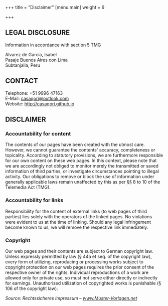 +++
title = "Disclaimer"
[menu.main]
weight = 6

+++
## LEGAL DISCLOSURE

Information in accordance with section 5 TMG

Alvarez de García, Isabel  
Pasaje Buenos Aires con Lima  
Subtanjalla, Peru  

## CONTACT

Telephone: +51 9996 47163  
E-Mail: casaqori@outlook.com  
Website: http://casaqori.github.io  

## DISCLAIMER

### Accountability for content

The contents of our pages have been created with the utmost care. However, we cannot guarantee the contents' accuracy, completeness or topicality. According to statutory provisions, we are furthermore responsible for our own content on these web pages. In this context, please note that we are accordingly not obliged to monitor merely the transmitted or saved information of third parties, or investigate circumstances pointing to illegal activity. Our obligations to remove or block the use of information under generally applicable laws remain unaffected by this as per §§ 8 to 10 of the Telemedia Act (TMG).

### Accountability for links
Responsibility for the content of external links (to web pages of third parties) lies solely with the operators of the linked pages. No violations were evident to us at the time of linking. Should any legal infringement become known to us, we will remove the respective link immediately.

### Copyright
Our web pages and their contents are subject to German copyright law. Unless expressly permitted by law (§ 44a et seq. of the copyright law), every form of utilizing, reproducing or processing works subject to copyright protection on our web pages requires the prior consent of the respective owner of the rights. Individual reproductions of a work are allowed only for private use, so must not serve either directly or indirectly for earnings. Unauthorized utilization of copyrighted works is punishable (§ 106 of the copyright law).


*Source: Rechtssicheres Impressum – www.Muster-Vorlagen.net*